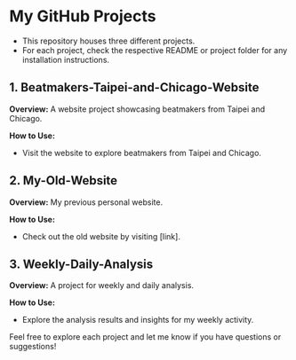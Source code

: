# My GitHub Projects

- This repository houses three different projects. 
- For each project, check the respective README or project folder for any installation instructions.

## 1. Beatmakers-Taipei-and-Chicago-Website

**Overview:** A website project showcasing beatmakers from Taipei and Chicago.

**How to Use:**
- Visit the website to explore beatmakers from Taipei and Chicago.

## 2. My-Old-Website

**Overview:** My previous personal website.

**How to Use:**
- Check out the old website by visiting [link].

## 3. Weekly-Daily-Analysis

**Overview:** A project for weekly and daily analysis.

**How to Use:**
- Explore the analysis results and insights for my weekly activity.

Feel free to explore each project and let me know if you have questions or suggestions!
